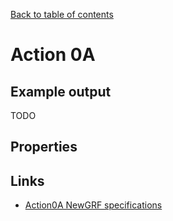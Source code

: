 [Back to table of contents](../index.md)

# Action 0A 

## Example output

TODO

## Properties

## Links
- [Action0A NewGRF specifications](https://newgrf-specs.tt-wiki.net/wiki/ActionA)
